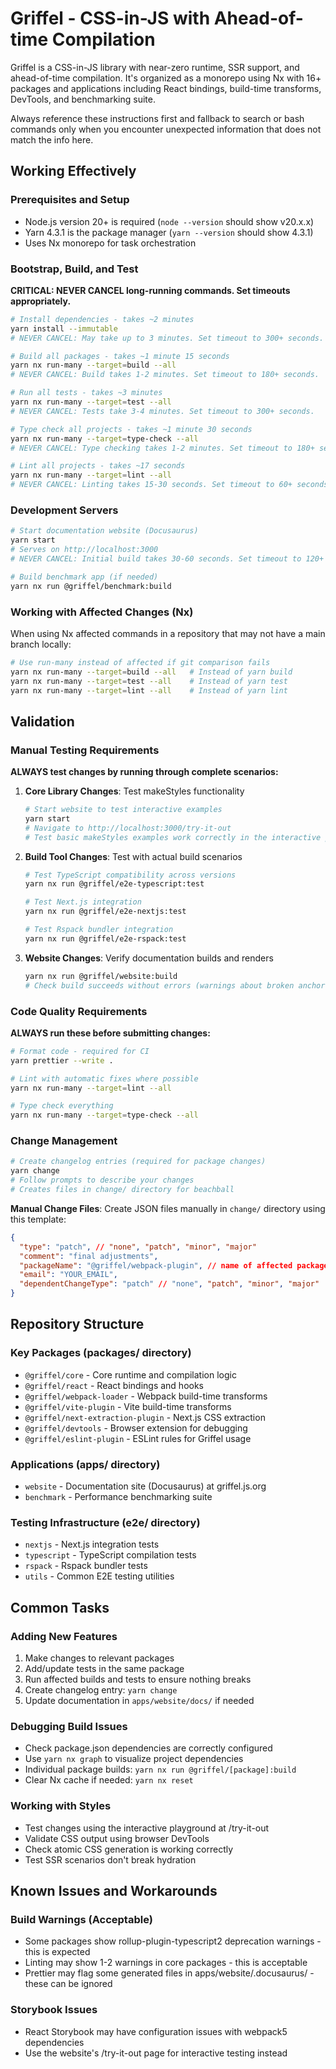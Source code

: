 # Griffel - CSS-in-JS with Ahead-of-time Compilation

Griffel is a CSS-in-JS library with near-zero runtime, SSR support, and ahead-of-time compilation. It's organized as a monorepo using Nx with 16+ packages and applications including React bindings, build-time transforms, DevTools, and benchmarking suite.

Always reference these instructions first and fallback to search or bash commands only when you encounter unexpected information that does not match the info here.

## Working Effectively

### Prerequisites and Setup
- Node.js version 20+ is required (`node --version` should show v20.x.x)
- Yarn 4.3.1 is the package manager (`yarn --version` should show 4.3.1)
- Uses Nx monorepo for task orchestration

### Bootstrap, Build, and Test
**CRITICAL: NEVER CANCEL long-running commands. Set timeouts appropriately.**

```bash
# Install dependencies - takes ~2 minutes
yarn install --immutable
# NEVER CANCEL: May take up to 3 minutes. Set timeout to 300+ seconds.

# Build all packages - takes ~1 minute 15 seconds  
yarn nx run-many --target=build --all
# NEVER CANCEL: Build takes 1-2 minutes. Set timeout to 180+ seconds.

# Run all tests - takes ~3 minutes
yarn nx run-many --target=test --all
# NEVER CANCEL: Tests take 3-4 minutes. Set timeout to 300+ seconds.

# Type check all projects - takes ~1 minute 30 seconds
yarn nx run-many --target=type-check --all
# NEVER CANCEL: Type checking takes 1-2 minutes. Set timeout to 180+ seconds.

# Lint all projects - takes ~17 seconds
yarn nx run-many --target=lint --all
# NEVER CANCEL: Linting takes 15-30 seconds. Set timeout to 60+ seconds.
```

### Development Servers
```bash
# Start documentation website (Docusaurus)
yarn start
# Serves on http://localhost:3000
# NEVER CANCEL: Initial build takes 30-60 seconds. Set timeout to 120+ seconds.

# Build benchmark app (if needed)
yarn nx run @griffel/benchmark:build
```

### Working with Affected Changes (Nx)
When using Nx affected commands in a repository that may not have a main branch locally:
```bash
# Use run-many instead of affected if git comparison fails
yarn nx run-many --target=build --all   # Instead of yarn build
yarn nx run-many --target=test --all    # Instead of yarn test
yarn nx run-many --target=lint --all    # Instead of yarn lint
```

## Validation

### Manual Testing Requirements
**ALWAYS test changes by running through complete scenarios:**

1. **Core Library Changes**: Test makeStyles functionality
   ```bash
   # Start website to test interactive examples
   yarn start
   # Navigate to http://localhost:3000/try-it-out
   # Test basic makeStyles examples work correctly in the interactive playground
   ```

2. **Build Tool Changes**: Test with actual build scenarios
   ```bash
   # Test TypeScript compatibility across versions
   yarn nx run @griffel/e2e-typescript:test
   
   # Test Next.js integration
   yarn nx run @griffel/e2e-nextjs:test
   
   # Test Rspack bundler integration
   yarn nx run @griffel/e2e-rspack:test
   ```

3. **Website Changes**: Verify documentation builds and renders
   ```bash
   yarn nx run @griffel/website:build
   # Check build succeeds without errors (warnings about broken anchors are acceptable)
   ```

### Code Quality Requirements
**ALWAYS run these before submitting changes:**
```bash
# Format code - required for CI
yarn prettier --write .

# Lint with automatic fixes where possible
yarn nx run-many --target=lint --all

# Type check everything
yarn nx run-many --target=type-check --all
```

### Change Management
```bash
# Create changelog entries (required for package changes)
yarn change
# Follow prompts to describe your changes
# Creates files in change/ directory for beachball
```

**Manual Change Files**: Create JSON files manually in `change/` directory using this template:
```json
{
  "type": "patch", // "none", "patch", "minor", "major"
  "comment": "final adjustments",
  "packageName": "@griffel/webpack-plugin", // name of affected package
  "email": "YOUR_EMAIL",
  "dependentChangeType": "patch" // "none", "patch", "minor", "major"
}
```

## Repository Structure

### Key Packages (packages/ directory)
- `@griffel/core` - Core runtime and compilation logic
- `@griffel/react` - React bindings and hooks  
- `@griffel/webpack-loader` - Webpack build-time transforms
- `@griffel/vite-plugin` - Vite build-time transforms
- `@griffel/next-extraction-plugin` - Next.js CSS extraction
- `@griffel/devtools` - Browser extension for debugging
- `@griffel/eslint-plugin` - ESLint rules for Griffel usage

### Applications (apps/ directory)
- `website` - Documentation site (Docusaurus) at griffel.js.org
- `benchmark` - Performance benchmarking suite

### Testing Infrastructure (e2e/ directory)
- `nextjs` - Next.js integration tests
- `typescript` - TypeScript compilation tests  
- `rspack` - Rspack bundler tests
- `utils` - Common E2E testing utilities

## Common Tasks

### Adding New Features
1. Make changes to relevant packages
2. Add/update tests in the same package
3. Run affected builds and tests to ensure nothing breaks
4. Create changelog entry: `yarn change`
5. Update documentation in `apps/website/docs/` if needed

### Debugging Build Issues
- Check package.json dependencies are correctly configured
- Use `yarn nx graph` to visualize project dependencies
- Individual package builds: `yarn nx run @griffel/[package]:build`
- Clear Nx cache if needed: `yarn nx reset`

### Working with Styles
- Test changes using the interactive playground at /try-it-out
- Validate CSS output using browser DevTools
- Check atomic CSS generation is working correctly
- Test SSR scenarios don't break hydration

## Known Issues and Workarounds

### Build Warnings (Acceptable)
- Some packages show rollup-plugin-typescript2 deprecation warnings - this is expected
- Linting may show 1-2 warnings in core packages - this is acceptable
- Prettier may flag some generated files in apps/website/.docusaurus/ - these can be ignored

### Storybook Issues
- React Storybook may have configuration issues with webpack5 dependencies
- Use the website's /try-it-out page for interactive testing instead


